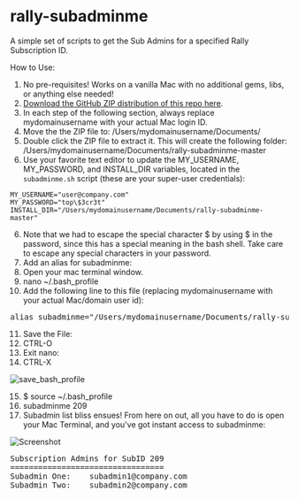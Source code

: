 rally-subadminme
================

A simple set of scripts to get the Sub Admins for a specified Rally Subscription ID.

How to Use:

1. No pre-requisites! Works on a vanilla Mac with no additional gems, libs, or anything else needed!
2. [Download the GitHub ZIP distribution of this repo here](https://github.com/markwilliams970/rally-subadminme/archive/master.zip).
3. In each step of the following section, always replace mydomainusername with your actual Mac login ID.
3. Move the the ZIP file to: /Users/mydomainusername/Documents/
4. Double click the ZIP file to extract it. This will create the following folder: /Users/mydomainusername/Documents/rally-subadminme-master
5. Use your favorite text editor to update the MY_USERNAME, MY_PASSWORD, and INSTALL_DIR variables, located in the `subadminme.sh` script (these are your super-user credentials):
```
MY_USERNAME="user@company.com"
MY_PASSWORD="top\$3cr3t"
INSTALL_DIR="/Users/mydomainusername/Documents/rally-subadminme-master"
```
6. Note that we had to escape the special character $ by using \$ in the password, since this has a special meaning in the bash shell. Take care to escape any special characters in your password.
7. Add an alias for subadminme:
8. Open your mac terminal window.
9. nano ~/.bash_profile
10. Add the following line to this file (replacing mydomainusername with your actual Mac/domain user id):
<pre>
alias subadminme="/Users/mydomainusername/Documents/rally-subadminme-master/subadminme.sh"
</pre>

11. Save the File:
12. CTRL-O
13. Exit nano:
14. CTRL-X

![save_bash_profile](https://raw.githubusercontent.com/markwilliams970/rally-subadminme/master/images/screenshot2.png)

15. $ source ~/.bash_profile 
16. subadminme 209
17. Subadmin list bliss ensues! From here on out, all you have to do is open your Mac Terminal, and you've got instant access to subadminme:

![Screenshot](https://raw.githubusercontent.com/markwilliams970/rally-subadminme/master/images/screenshot1.png)

<pre>
Subscription Admins for SubID 209
=================================
Subadmin One:    subadmin1@company.com
Subadmin Two:    subadmin2@company.com
</pre>

